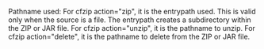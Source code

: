 Pathname used:
             For cfzip action="zip", it is the entrypath used. This is valid only
            when the source is a file. The entrypath creates a subdirectory within
            the ZIP or JAR file.
             For cfzip action="unzip", it is the pathname to unzip.
             For cfzip action="delete", it is the pathname to delete from the
            ZIP or JAR file. 